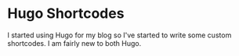 # Hugo Shortcodes

I started using Hugo for my blog so I've started to write some custom shortcodes. I am fairly new to both Hugo.